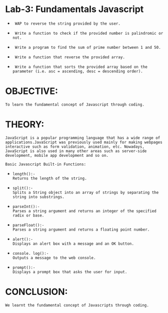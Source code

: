 # Lab-3: Fundamentals Javascript
-      WAP to reverse the string provided by the user. 
-      Write a function to check if the provided number is palindromic or not. 
-      Write a program to find the sum of prime number between 1 and 50. 
-      Write a function that reverse the provided array. 
-      Write a function that sorts the provided array based on the parameter (i.e. asc = ascending, desc = descending order).    



# OBJECTIVE:  
    To learn the fundamental concept of Javascript through coding.  


# THEORY:  
    JavaScript is a popular programming language that has a wide range of applications.JavaScript was previously used mainly for making webpages interactive such as form validation, animation, etc. Nowadays, JavaScript is also used in many other areas such as server-side development, mobile app development and so on.  

    Basic Javascript Built-in Functions:  
-     length():-  
      Returns the length of the string.   
-     split():-  
      Splits a String object into an array of strings by separating the string into substrings.  
-     parseInt():-  
      Parses a string argument and returns an integer of the specified radix or base.
-     parseFloat():-  
      Parses a string argument and returns a floating point number.
-     alert():-  
      Displays an alert box with a message and an OK button.  
-     console. log():-  
      Outputs a message to the web console.  
-     prompt():-  
      Displays a prompt box that asks the user for input.  


# CONCLUSION:  
    We learnt the fundamental concept of Javascripts through coding.